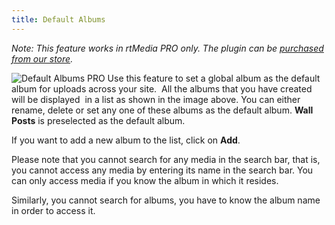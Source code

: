 ```yaml
---
title: Default Albums
---
```


_Note: This feature works in rtMedia PRO only. The plugin can be [purchased from our store](https://rtcamp.com/store/rtmedia-pro/)._

![Default Albums PRO](http://docs.rtcamp.com/wp-content/uploads/2014/06/Default-Albums-PRO.jpg)
Use this feature to set a global album as the default album for uploads across your site.  All the albums that you have created will be displayed  in a list as shown in the image above. You can either rename, delete or set any one of these albums as the default album. **Wall Posts** is preselected as the default album.

If you want to add a new album to the list, click on **Add**.

Please note that you cannot search for any media in the search bar, that is, you cannot access any media by entering its name in the search bar. You can only access media if you know the album in which it resides.

Similarly, you cannot search for albums, you have to know the album name in order to access it.

